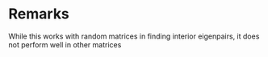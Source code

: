 # Remarks

While this works with random matrices in finding interior eigenpairs, it does not perform well in other matrices 